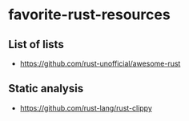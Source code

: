 # favorite-rust-resources

## List of lists

* https://github.com/rust-unofficial/awesome-rust

## Static analysis
* https://github.com/rust-lang/rust-clippy
